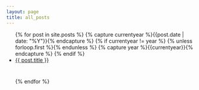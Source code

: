```yaml
---
layout: page
title: all_posts
---
```

<div class="page-content wc-container">
<ul class="posts">
  {% for post in site.posts %}
  	{% capture currentyear %}{{post.date | date: "%Y"}}{% endcapture %}
  	{% if currentyear != year %}
    	{% unless forloop.first %}{% endunless %}
    		<!-- <h5>{{ currentyear }}</h5> -->
    		{% capture year %}{{currentyear}}{% endcapture %}
  		{% endif %}
    <li style='margin-bottom:1vh;'><a href="{{ post.url | prepend: site.baseurl }}">{{ post.title }}</a></li>
{% endfor %}
</ul>
</div>